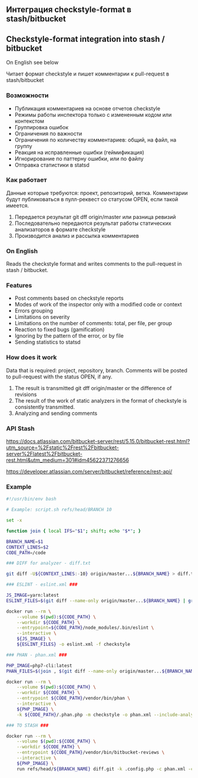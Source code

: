 ## Интеграция checkstyle-format в stash/bitbucket
## Checkstyle-format integration into stash / bitbucket

On English see below

Читает формат checkstyle и пишет комментарии к pull-request в stash/bitbucket

### Возможности

- Публикация комментариев на основе отчетов checkstyle
- Режимы работы инспектора только с измененным кодом или контекстом
- Группировка ошибок
- Ограничения по важности
- Ограничения по количеству комментариев: общий, на файл, на группу
- Реакция на исправленные ошибки (геймификация)
- Игнорирование по паттерну ошибки, или по файлу
- Отправка статистики в statsd

### Как работает

Данные которые требуются: проект, репозиторий, ветка.
Комментарии будут публиковаться в пулл-реквест со статусом OPEN, если такой имеется.

1. Передается результат git dff origin/master <BRANCH> или разница ревизий
2. Последовательно передаются результат работы статических анализаторов в формате checkstyle
3. Производится анализ и рассылка комментариев

### On English

Reads the checkstyle format and writes comments to the pull-request in stash / bitbucket.

### Features

- Post comments based on checkstyle reports
- Modes of work of the inspector only with a modified code or context
- Errors grouping
- Limitations on severity
- Limitations on the number of comments: total, per file, per group
- Reaction to fixed bugs (gamification)
- Ignoring by the pattern of the error, or by file
- Sending statistics to statsd

### How does it work

Data that is required: project, repository, branch.
Comments will be posted to pull-request with the status OPEN, if any.

1. The result is transmitted git dff origin/master <BRANCH> or the difference of revisions
2. The result of the work of static analyzers in the format of checkstyle is consistently transmitted.
3. Analyzing and sending comments

### API Stash

https://docs.atlassian.com/bitbucket-server/rest/5.15.0/bitbucket-rest.html?utm_source=%2Fstatic%2Frest%2Fbitbucket-server%2Flatest%2Fbitbucket-rest.html&utm_medium=301#idm45622371276656

https://developer.atlassian.com/server/bitbucket/reference/rest-api/

### Example

```bash
#!/usr/bin/env bash

# Example: script.sh refs/head/BRANCH 10

set -x

function join { local IFS="$1"; shift; echo "$*"; }

BRANCH_NAME=$1
CONTEXT_LINES=$2
CODE_PATH=/code

### DIFF for analyzer - diff.txt

git diff -U${CONTEXT_LINES:-10} origin/master...${BRANCH_NAME} > diff.txt

### ESLINT - eslint.xml ###

JS_IMAGE=yarn:latest
ESLINT_FILES=$(git diff --name-only origin/master...${BRANCH_NAME} | grep -E "\.(js|vue)$")

docker run --rm \
    --volume $(pwd):${CODE_PATH} \
    --workdir ${CODE_PATH} \
    --entrypoint=${CODE_PATH}/node_modules/.bin/eslint \
    --interactive \
    ${JS_IMAGE} \
    ${ESLINT_FILES} -o eslint.xml -f checkstyle

### PHAN - phan.xml ###

PHP_IMAGE=php7-cli:latest
PHAN_FILES=$(join , $(git diff --name-only origin/master...${BRANCH_NAME} | grep -E "\.php$"))

docker run --rm \
    --volume $(pwd):${CODE_PATH} \
    --workdir ${CODE_PATH} \
    --entrypoint ${CODE_PATH}/vendor/bin/phan \
    --interactive \
    ${PHP_IMAGE} \
    -k ${CODE_PATH}/.phan.php -m checkstyle -o phan.xml --include-analysis-file-list ${PHAN_FILES}

### TO STASH ###

docker run --rm \
    --volume $(pwd):${CODE_PATH} \
    --workdir ${CODE_PATH} \
    --entrypoint ${CODE_PATH}/vendor/bin/bitbucket-reviews \
    --interactive \
    ${PHP_IMAGE} \
    run refs/head/${BRANCH_NAME} diff.git -k .config.php -c phan.xml -c eslint.xml:/code
```
